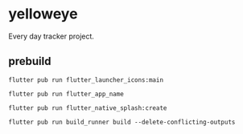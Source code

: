 # yelloweye

Every day tracker project.

## prebuild
```
flutter pub run flutter_launcher_icons:main

flutter pub run flutter_app_name

flutter pub run flutter_native_splash:create

flutter pub run build_runner build --delete-conflicting-outputs
```
